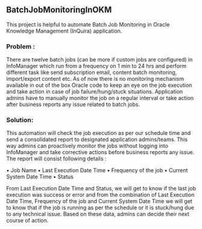 ## BatchJobMonitoringInOKM

This project is helpful to automate Batch Job Monitoring in Oracle Knowledge Management (InQuira) application.

### Problem : 
There are twelve batch jobs (can be more if custom jobs are configured) in InfoManager which run from a frequency on 1 min to 24 hrs and perform different task like send subscription email, content batch monitoring, import/export content etc. As of now there is no monitoring mechanism available in out of the box Oracle code to keep an eye on the job execution and take action in case of job failure/hung/stuck situations. Application admins have to manually monitor the job on a regular interval or take action after business reports any issue related to batch jobs.

### Solution: 
This automation will check the job execution as per our schedule time and send a consolidated report to designated application admins/teams. This way admins can proactively monitor the jobs without logging into InfoManager and take corrective actions before business reports any issue. The report will consist following details :

•	Job Name
•	Last Execution Date Time
•	Frequency of the job
•	Current System Date Time
•	Status

From Last Execution Date Time and Status, we will get to know if the last job execution was success or error and  from the combination of Last Execution Date Time, Frequency of the job and Current System Date Time we will get to know that if the job is running as per the schedule or it is stuck/hung due to any technical issue.  Based on these data, admins can decide their next course of action.
